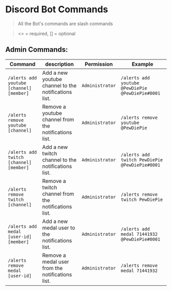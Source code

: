 # Discord Bot Commands

>All the Bot's commands are slash commands

><> = required, [] = optional

## Admin Commands:

|	Command	| description	| Permission | Example
|---------------|--------------------|--------------|-----
| `/alerts add youtube [channel] [member]`      | Add a new youtube channel to the notifications list.        | `Administrator` | `/alerts add youtube @PewDiePie @PewDiePie#0001` |
| `/alerts remove youtube [channel]`      | Remove a youtube channel from the notifications list.        | `Administrator` | `/alerts remove youtube @PewDiePie` |
| `/alerts add twitch [channel] [member]`      | Add a new twitch channel to the notifications list.        | `Administrator` | `/alerts add twitch PewDiePie @PewDiePie#0001` |
| `/alerts remove twitch [channel]`      | Remove a twitch channel from the notifications list.        | `Administrator` | `/alerts remove twitch PewDiePie` |
| `/alerts add medal [user-id] [member]`      | Add a new medal user to the notifications list.        | `Administrator` | `/alerts add medal 71441932 @PewDiePie#0001` |
| `/alerts remove medal [user-id]`      | Remove a medal user from the notifications list.        | `Administrator` | `/alerts remove medal 71441932` |